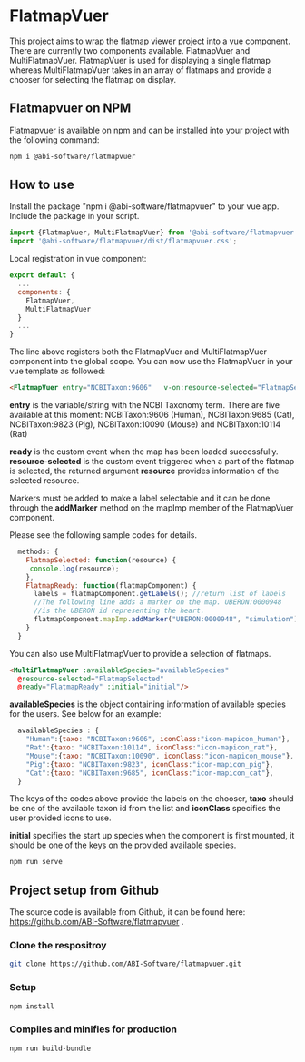 # FlatmapVuer

This project aims to wrap the flatmap viewer project into a vue component.
There are currently two components available. FlatmapVuer and MultiFlatmapVuer. FlatmapVuer is used for displaying a single flatmap whereas MultiFlatmapVuer takes in an array of flatmaps and provide a chooser for selecting the flatmap on display.

## Flatmapvuer on NPM

Flatmapvuer is available on npm and can be installed into your project with the following command:
```bash
npm i @abi-software/flatmapvuer
```

## How to use
Install the package "npm i @abi-software/flatmapvuer" to your vue app.
Include the package in your script.
```javascript
import {FlatmapVuer, MultiFlatmapVuer} from '@abi-software/flatmapvuer';
import '@abi-software/flatmapvuer/dist/flatmapvuer.css';
```
Local registration in vue component:
```javascript
export default {
  ...
  components: {
    FlatmapVuer,
    MultiFlatmapVuer
  }
  ...
}
```

The line above registers both the FlatmapVuer and MultiFlatmapVuer component into the global scope.
You can now use the FlatmapVuer in your vue template as followed:
```html
<FlatmapVuer entry="NCBITaxon:9606"   v-on:resource-selected="FlatmapSelected"  v-on:ready="FlatmapReady"/>
```

**entry** is the variable/string with the NCBI Taxonomy term. There are five available at this moment:
NCBITaxon:9606 (Human), NCBITaxon:9685 (Cat), NCBITaxon:9823 (Pig), NCBITaxon:10090 (Mouse) and NCBITaxon:10114 (Rat)

**ready** is the custom event when the map has been loaded successfully.
**resource-selected** is the custom event triggered when a part of the flatmap is selected, the returned argument **resource** provides information of the selected resource. 

Markers must be added to make a label selectable and it can be done through the **addMarker** method on the mapImp member of the FlatmapVuer component.

Please see the following sample codes for details.

```javascript
  methods: {
    FlatmapSelected: function(resource) {
     console.log(resource);
    },
    FlatmapReady: function(flatmapComponent) {
      labels = flatmapComponent.getLabels(); //return list of labels
      //The following line adds a marker on the map. UBERON:0000948 
      //is the UBERON id representing the heart.
      flatmapComponent.mapImp.addMarker("UBERON:0000948", "simulation");
    }
  }
```

You can also use MultiFlatmapVuer to provide a selection of flatmaps.
```html
<MultiFlatmapVuer :availableSpecies="availableSpecies" 
  @resource-selected="FlatmapSelected"
  @ready="FlatmapReady" :initial="initial"/>
```
**availableSpecies** is the object containing information of available species for the users. See below for an example:
```javascript
  availableSpecies : {
    "Human":{taxo: "NCBITaxon:9606", iconClass:"icon-mapicon_human"},
    "Rat":{taxo: "NCBITaxon:10114", iconClass:"icon-mapicon_rat"},
    "Mouse":{taxo: "NCBITaxon:10090", iconClass:"icon-mapicon_mouse"},
    "Pig":{taxo: "NCBITaxon:9823", iconClass:"icon-mapicon_pig"}, 
    "Cat":{taxo: "NCBITaxon:9685", iconClass:"icon-mapicon_cat"},
  }
```
The keys of the codes above provide the labels on the chooser, **taxo** should be one of the available taxon id from the list and **iconClass** specifies the user provided icons to use.

**initial** specifies the start up species when the component is first mounted, it should be one of the keys on the provided available species.

```bash
npm run serve
```

## Project setup from Github

The source code is available from Github, it can be found here: https://github.com/ABI-Software/flatmapvuer .

### Clone the respositroy
```bash
git clone https://github.com/ABI-Software/flatmapvuer.git
```

### Setup
```bash
npm install
```

### Compiles and minifies for production
```bash
npm run build-bundle
```
